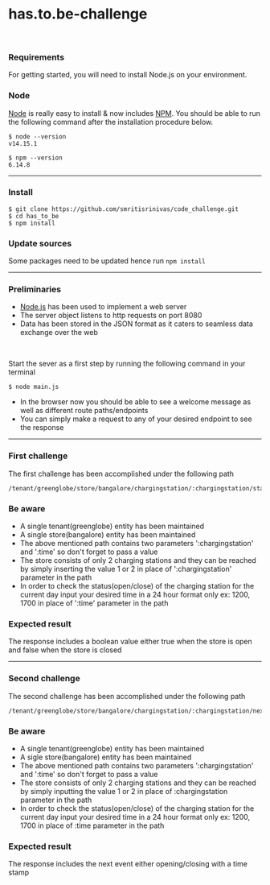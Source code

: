 # has.to.be-challenge

<br />

### Requirements

For getting started, you will need to install Node.js on your environment.

### Node

[Node](http://nodejs.org/) is really easy to install & now includes [NPM](https://npmjs.org/).
You should be able to run the following command after the installation procedure
below.

    $ node --version
    v14.15.1

    $ npm --version
    6.14.8

---

### Install

    $ git clone https://github.com/smritisrinivas/code_challenge.git
    $ cd has_to_be
    $ npm install

### Update sources

Some packages need to be updated hence run `npm install` 

---

### Preliminaries

- [Node.js](https://nodejs.org) has been used to implement a web server 
- The server object listens to http requests on port 8080
- Data has been stored in the JSON format as it caters to seamless data exchange over the web

<br />

Start the sever as a first step by running the following command in your terminal 

    $ node main.js


- In the browser now you should be able to see a welcome message as well as different route paths/endpoints
- You can simply make a request to any of your desired endpoint to see the response 

---

### First challenge

The first challenge has been accomplished under the following path 

    /tenant/greenglobe/store/bangalore/chargingstation/:chargingstation/status/:time

### Be aware 
 
- A single tenant(greenglobe) entity has been maintained 
- A single store(bangalore) entity has been maintained
- The above mentioned path contains two parameters ':chargingstation' and ':time' so don't forget to pass a value
- The store consists of only 2 charging stations and they can be reached by simply inserting the value 1 or 2 in place of ':chargingstation' parameter in the path 
- In order to check the status(open/close) of the charging station for the current day input your desired time in a 24 hour format only ex: 1200, 1700 in place of ':time'       parameter in the path 
    
### Expected result

The response includes a boolean value either true when the store is open and false when the store is closed 

---

### Second challenge 

The second challenge has been accomplished under the following path 

    /tenant/greenglobe/store/bangalore/chargingstation/:chargingstation/nextevent/:time

### Be aware 
 
- A single tenant(greenglobe) entity has been maintained 
- A sigle store(bangalore) entity has been maintained
- The above mentioned path contains two parameters ':chargingstation' and ':time' so don't forget to pass a value
- The store consists of only 2 charging stations and they can be reached by simply inputting the value 1 or 2 in place of :chargingstation parameter in the path 
- In order to check the status(open/close) of the charging station for the current day input your desired time in a 24 hour format only ex: 1200, 1700 in place of :time       parameter in the path 
    
### Expected result

The response includes the next event either opening/closing with a time stamp 







